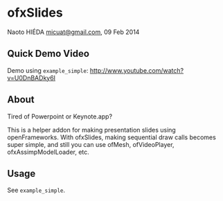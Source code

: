 ofxSlides
========

Naoto HIÉDA <micuat@gmail.com>, 09 Feb 2014

Quick Demo Video
--------

Demo using `example_simple`: <http://www.youtube.com/watch?v=U0DnBADky6I>


About
--------

Tired of Powerpoint or Keynote.app?

This is a helper addon for making presentation slides using openFrameworks. With ofxSlides, making sequential draw calls becomes super simple, and still you can use ofMesh, ofVideoPlayer, ofxAssimpModelLoader, etc.


Usage
--------

See `example_simple`.
